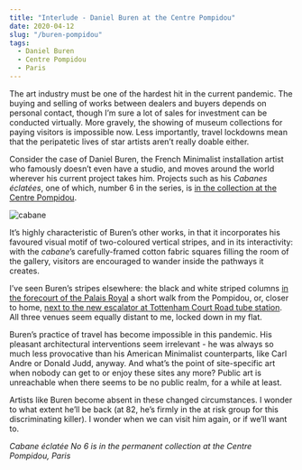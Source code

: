 ```yaml
---
title: "Interlude - Daniel Buren at the Centre Pompidou"
date: 2020-04-12
slug: "/buren-pompidou"
tags:
  - Daniel Buren
  - Centre Pompidou
  - Paris
---
```


The art industry must be one of the hardest hit in the current pandemic. The buying and selling of works between dealers and buyers depends on personal contact, though I’m sure a lot of sales for investment can be conducted virtually. More gravely, the showing of museum collections for paying visitors is impossible now. Less importantly, travel lockdowns mean that the peripatetic lives of star artists aren’t really doable either.

Consider the case of Daniel Buren, the French Minimalist installation artist who famously doesn’t even have a studio, and moves around the world wherever his current project takes him. Projects such as his *Cabanes éclatées*, one of which, number 6 in the series, is [in the collection at the Centre Pompidou](https://www.centrepompidou.fr/cpv/resource/cpgG8jA/rKa8ojK).

![cabane](/buren-pompidou-1.jpg)

It’s highly characteristic of Buren’s other works, in that it incorporates his favoured visual motif of two-coloured vertical stripes, and in its interactivity: with the *cabane*’s carefully-framed cotton fabric squares filling the room of the gallery, visitors are encouraged to wander inside the pathways it creates.

I’ve seen Buren’s stripes elsewhere: the black and white striped columns [in the forecourt of the Palais Royal](https://www.unjourdeplusaparis.com/en/paris-insolite/colonnes-buren) a short walk from the Pompidou, or, closer to home, [next to the new escalator at Tottenham Court Road tube station](https://www.dezeen.com/2017/07/12/daniel-buren-diamonds-circles-installation-tottenham-court-road-underground-tube-station-london-uk/). All three venues seem equally distant to me, locked down in my flat.

Buren’s practice of travel has become impossible in this pandemic. His pleasant architectural interventions seem irrelevant - he was always so much less provocative than his American Minimalist counterparts, like Carl Andre or Donald Judd, anyway. And what’s the point of site-specific art when nobody can get to or enjoy these sites any more? Public art is unreachable when there seems to be no public realm, for a while at least.

Artists like Buren become absent in these changed circumstances. I wonder to what extent he’ll be back (at 82, he’s firmly in the at risk group for this discriminating killer). I wonder when we can visit him again, or if we’ll want to.

*Cabane éclatée No 6 is in the permanent collection at the Centre Pompidou, Paris*
